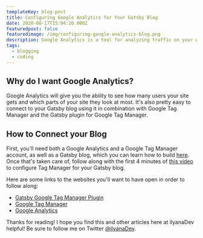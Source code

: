 ```yaml
---
templateKey: blog-post
title: Configuring Google Analytics for Your Gatsby Blog
date: 2020-06-17T15:04:10.000Z
featuredpost: false
featuredimage: /img/configuring-google-analytics-blog.png
description: Google Analytics is a tool for analyzing traffic on your website.
tags:
  - blogging
  - coding
---
```


Why do I want Google Analytics?
--

Google Analytics will give you the ability to see how many users your site gets and which parts of your site they look at most. It's also pretty easy to connect to your Gatsby blog using it in combination with Google Tag Manager and the Gatsby plugin for Google Tag Manager.

How to Connect your Blog
--

First, you'll need both a Google Analytics and a Google Tag Manager account, as well as a Gatsby blog, which you can learn how to build [here](https://ilyana.dev/blog/2020-06-17-creating-gatsby-blog-netlify). Once that's taken care of, follow along with the first 4 minutes of [this video](https://www.youtube.com/watch?v=__PctBcNZ-c) to configure Tag Manager for your Gatsby blog.

Here are some links to the websites you'll want to have open in order to follow along:

* [Gatsby Google Tag Manager Plugin](https://www.gatsbyjs.org/packages/gatsby-plugin-google-tagmanager/)
* [Google Tag Manager](https://tagmanager.google.com/)
* [Google Analytics](https://analytics.google.com/)

Thanks for reading! I hope you find this and other articles here at ilyanaDev helpful! Be sure to follow me on Twitter [@ilyanaDev](https://twitter.com/ilyanaDev).

